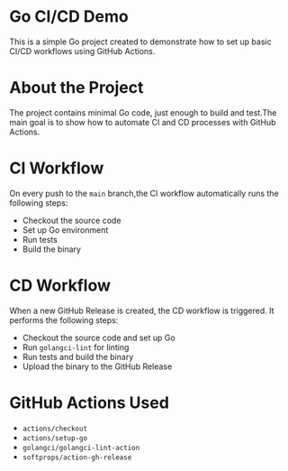 # Go CI/CD Demo

This is a simple Go project created to demonstrate how to set up basic CI/CD workflows using GitHub Actions.

# About the Project

The project contains minimal Go code, just enough to build and test.The main goal is to show how to automate CI and CD processes with GitHub Actions.

# CI Workflow

On every push to the `main` branch,the CI workflow automatically runs the following steps:

- Checkout the source code
- Set up Go environment
- Run tests
- Build the binary

# CD Workflow

When a new GitHub Release is created, the CD workflow is triggered. It performs the following steps:

- Checkout the source code and set up Go
- Run `golangci-lint` for linting
- Run tests and build the binary
- Upload the binary to the GitHub Release

# GitHub Actions Used

- `actions/checkout`
- `actions/setup-go`
- `golangci/golangci-lint-action`
- `softprops/action-gh-release`
